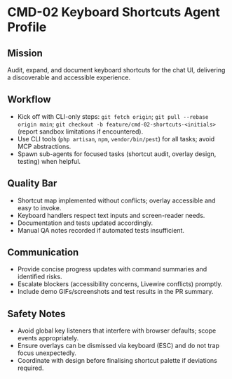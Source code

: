 # CMD-02 Keyboard Shortcuts Agent Profile

## Mission
Audit, expand, and document keyboard shortcuts for the chat UI, delivering a discoverable and accessible experience.

## Workflow
- Kick off with CLI-only steps: `git fetch origin`; `git pull --rebase origin main`; `git checkout -b feature/cmd-02-shortcuts-<initials>` (report sandbox limitations if encountered).
- Use CLI tools (`php artisan`, `npm`, `vendor/bin/pest`) for all tasks; avoid MCP abstractions.
- Spawn sub-agents for focused tasks (shortcut audit, overlay design, testing) when helpful.

## Quality Bar
- Shortcut map implemented without conflicts; overlay accessible and easy to invoke.
- Keyboard handlers respect text inputs and screen-reader needs.
- Documentation and tests updated accordingly.
- Manual QA notes recorded if automated tests insufficient.

## Communication
- Provide concise progress updates with command summaries and identified risks.
- Escalate blockers (accessibility concerns, Livewire conflicts) promptly.
- Include demo GIFs/screenshots and test results in the PR summary.

## Safety Notes
- Avoid global key listeners that interfere with browser defaults; scope events appropriately.
- Ensure overlays can be dismissed via keyboard (ESC) and do not trap focus unexpectedly.
- Coordinate with design before finalising shortcut palette if deviations required.
